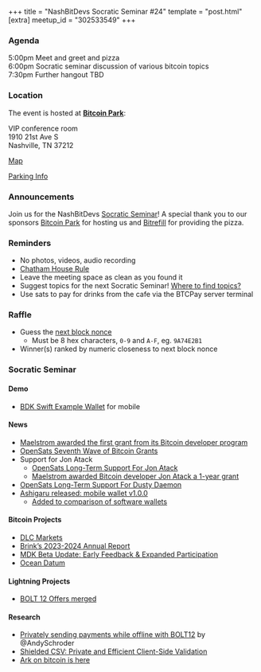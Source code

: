 +++
title = "NashBitDevs Socratic Seminar #24"
template = "post.html"
[extra]
meetup_id = "302533549"
+++

### Agenda
 
5:00pm Meet and greet and pizza  
6:00pm Socratic seminar discussion of various bitcoin topics   
7:30pm Further hangout TBD

### Location

The event is hosted at [**Bitcoin Park**](https://bitcoinpark.com):

VIP conference room   
1910 21st Ave S  
Nashville, TN  37212  

[Map](https://www.google.com/maps/place/1910+21st+Ave+S,+Nashville,+TN+37212/@36.1347819,-86.8029863,17z/data=!3m1!4b1!4m5!3m4!1s0x8864669fea1ce71d:0xdc34986293b94f39!8m2!3d36.1347819!4d-86.8007923)  

[Parking Info](/about/bitcoinpark-parking)  

### Announcements

Join us for the NashBitDevs [Socratic Seminar](/about)! A special thank you to our 
sponsors [Bitcoin Park](https://bitcoinpark.co/) for hosting us and [Bitrefill](https://bitrefill.com/) for providing the pizza. 

### Reminders

  - No photos, videos, audio recording
  - [Chatham House Rule](https://www.chathamhouse.org/about-us/chatham-house-rule)
  - Leave the meeting space as clean as you found it
  - Suggest topics for the next Socratic Seminar! [Where to find topics?](/about/find-topics)
  - Use sats to pay for drinks from the cafe via the BTCPay server terminal

### Raffle

  - Guess the [next block nonce](https://nonce.notmandatory.org/)
    - Must be 8 hex characters, `0-9` and `A-F`, eg. `9A74E2B1`
  - Winner(s) ranked by numeric closeness to next block nonce

### Socratic Seminar

#### Demo

- [BDK Swift Example Wallet](https://github.com/bitcoindevkit/BDKSwiftExampleWallet) for mobile

#### News

- [Maelstrom awarded the first grant from its Bitcoin developer program](https://bitcoinmagazine.com/business/arthur-hayess-family-office-funds-bitcoin-core-developer)
- [OpenSats Seventh Wave of Bitcoin Grants](https://opensats.org/blog/bitcoin-grants-september-2024-7th-wave)
- Support for Jon Atack
  - [OpenSats Long-Term Support For Jon Atack](https://opensats.org/blog/jon-atack-receives-lts-grant)
  - [Maelstrom awarded Bitcoin developer Jon Atack a 1-year grant](https://bitcoinmagazine.com/business/arthur-hayess-family-office-funds-another-bitcoin-core-developer)
- [OpenSats Long-Term Support For Dusty Daemon](https://opensats.org/blog/dusty-daemon-receives-lts-grant)
- [Ashigaru released: mobile wallet v1.0.0](https://ashigaru.rs/news/release-wallet-v1-0-0/)
  - [Added to comparison of software wallets](https://thebitcoinhole.com/software-wallets)

#### Bitcoin Projects

- [DLC Markets](https://dlcmarkets.com)
- [Brink’s 2023-2024 Annual Report](https://brink.dev/blog/2024/09/25/2023-annual-report/)
- [MDK Beta Update: Early Feedback & Expanded Participation](https://www.mining.build/blog/mdk-beta-update/)
- [Ocean Datum](https://ocean.xyz/docs/datum)

#### Lightning Projects

- [BOLT 12 Offers merged](https://github.com/lightning/bolts/pull/798)

#### Research

- [Privately sending payments while offline with BOLT12](https://delvingbitcoin.org/t/privately-sending-payments-while-offline-with-bolt12/1134) by @AndySchroder
- [Shielded CSV: Private and Efficient Client-Side Validation](https://github.com/ShieldedCSV/ShieldedCSV)
- [Ark on bitcoin is here](https://blog.second.tech/ark-on-bitcoin-is-here/)
